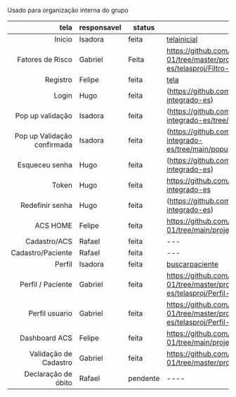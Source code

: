 Usado para organização interna do grupo

| tela | responsavel |status|acesso|
|-----:|-----------|----------|---|
|Inicio|Isadora| feita|[telainicial](https://github.com/isadora-yasmim/projeto-integrado-es/tree/f11f4e9285fe66c742d8d2fc60cbbba2669f677b/telainicial)|
|Fatores de Risco|Gabriel|Feita|https://github.com/GGabrielRodrigues/ip-2024-01/tree/master/projeto-integrador-es/telasproj/Filtro-Dashboard-ACS|
|Registro|Felipe|feita|[tela](https://github.com/Coto-nete/ip-2024-01/tree/46047ba964bf086b3f7ae58b5a1b7790b49c8130/projeto-integrado-es/TelaInicio)|
|Login| Hugo |feita|(https://github.com/HugoPBorges/projeto-integrado-es)|
|Pop up validação|Isadora|feita|(https://github.com/isadora-yasmim/projeto-integrado-es/tree/main/popup%20%20validacao)|
|Pop up Validação confirmada|Isadora|feita|(https://github.com/isadora-yasmim/projeto-integrado-es/tree/main/popup%20valida%C3%A7%C3%A3o)|
|Esqueceu senha | Hugo |feita|(https://github.com/HugoPBorges/projeto-integrado-es)|
|Token |Hugo|feita|https://github.com/HugoPBorges/projeto-integrado-es|
|Redefinir senha| Hugo|feita|(https://github.com/HugoPBorges/projeto-integrado-es)|
|ACS HOME|Felipe|feita|https://github.com/Coto-nete/ip-2024-01/tree/main/projeto-integrado-es/tela%201|
|Cadastro/ACS |Rafael|feita|---|
|Cadastro/Paciente|Rafael|feita|---|
|Perfil|Isadora|feita|[buscarpaciente](https://github.com/isadora-yasmim/projeto-integrado-es/tree/f11f4e9285fe66c742d8d2fc60cbbba2669f677b/buscapacientes)|
|Perfil / Paciente| Gabriel |feita|https://github.com/GGabrielRodrigues/ip-2024-01/tree/master/projeto-integrador-es/telasproj/Perfil-Pacientes|
|Perfil usuario| Gabriel |feita|https://github.com/GabrielRodrigues/ip-2024-01/tree/master/projeto-integrador-es/telasproj/Perfil-Usu%C3%A1rio|
|Dashboard ACS|Felipe|feita|https://github.com/Coto-nete/ip-2024-01/tree/main/projeto-integrado-es/tela%202|
|Validação de Cadastro| Gabriel | feita | https://github.com/GGabrielRodrigues/ip-2024-01/tree/master/projeto-integrador-es/telasproj |
|Declaração de óbito| Rafael | pendente | ---- |
